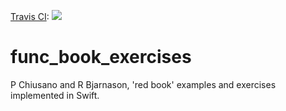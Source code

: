 [Travis CI](https://travis-ci.org/leannenorthrop/func_book_exercises/builds): ![](https://travis-ci.org/leannenorthrop/func_book_exercises.svg)
# func_book_exercises
P Chiusano and R Bjarnason, 'red book' examples and exercises implemented in Swift.
